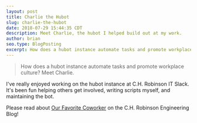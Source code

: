 ```yaml
---
layout: post
title: Charlie the Hubot
slug: charlie-the-hubot
date: 2018-07-29 15:44:35 CDT
description: Meet Charlie, the hubot I helped build out at my work.
author: brian
seo.type: BlogPosting
excerpt: How does a hubot instance automate tasks and promote workplace culture? Meet Charlie.
---
```


> How does a hubot instance automate tasks and promote workplace culture? Meet Charlie.

I've really enjoyed working on the hubot instance at C.H. Robinson IT Slack. It's been fun helping others get involved,
writing scripts myself, and maintaining the bot.

Please read about [Our Favorite Coworker](https://engineering.chrobinson.com/culture/our-favorite-coworker/) on the
C.H. Robinson Engineering Blog!